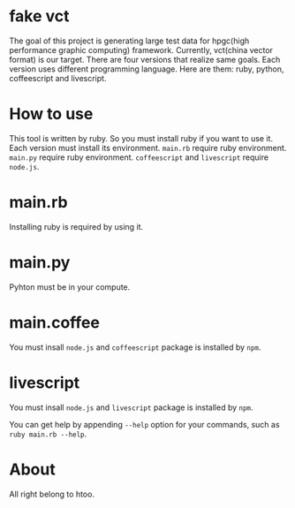 fake vct
========

The goal of this project is generating large test data for hpgc(high performance graphic computing) framework. Currently, vct(china vector format) is our target. There are four versions that realize same goals. Each version uses different programming language. Here are them: ruby, python, coffeescript and livescript.

How to use
==========
This tool is written by ruby. So you must install ruby if you want to use it. Each version must install its environment. `main.rb` require ruby environment. `main.py` require ruby environment. `coffeescript` and `livescript` require `node.js`.

main.rb
=======

Installing ruby is required by using it.

main.py
=======

Pyhton must be in your compute.

main.coffee
===========

You must insall `node.js` and `coffeescript` package is installed by `npm`.

livescript
==========

You must insall `node.js` and `livescript` package is installed by `npm`.

You can get help by appending `--help` option for your commands, such as ` ruby main.rb --help`.

About
=====
All right belong to htoo.

